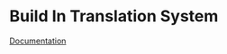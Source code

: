 # Build In Translation System

[Documentation](https://docs.super-forms.com/features/basic/build-in-translation-system)
